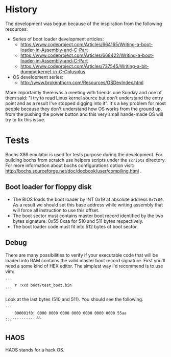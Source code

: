 # History

The development was begun because of the inspiration from the following
resources:

* Series of boot loader development articles:
    * https://www.codeproject.com/Articles/664165/Writing-a-boot-loader-in-Assembly-and-C-Part
    * https://www.codeproject.com/Articles/668422/Writing-a-boot-loader-in-Assembly-and-C-Part
    * https://www.codeproject.com/Articles/737545/Writing-a-bit-dummy-kernel-in-C-Cplusplus
* OS development series:
    * http://www.brokenthorn.com/Resources/OSDevIndex.html

More importantly there was a meeting with friends one Sunday and one of them
said: "I try to read Linux kernel source but don't understand the entry point
and as a result I've stopped digging into it". It's a key problem for most
people because they don't understand how OS works from the ground up, from the
pushing the power button and this very small hande-made OS will try to fix this
issue.

# Tests

Bochs X86 emulator is used for tests purpose during the development.
For building bochs from scratch use helpers scripts under the `scripts`
directory. For more information about bochs configurations option
visit: http://bochs.sourceforge.net/doc/docbook/user/compiling.html .

## Boot loader for floppy disk

* The BIOS loads the boot loader by INT 0x19 at absolute address `0x7c00`. As a
  result we should set this base address while writing assembly that will force
  all instruction to use this offset.
* The boot sector must contains master boot record identified by the two
  bytes signature: 0x55 0xaa for 510 and 511 bytes respectively.
* The boot loader code must fit into 512 bytes of boot sector.

## Debug

There are many possibilities to verify if your executable code that will be
loaded into RAM contains the valid master boot record signature. First you'll
need a some kind of HEX editor. The simplest way I'd recommend is to use vim:

    ```
        r !xxd boot/test_boot.bin
    ```

Look at the last bytes (510 and 511). You should see the following.

    ```
        000001f0: 0000 0000 0000 0000 0000 0000 0000 55aa  ..............U.
    ```

## HAOS

HAOS stands for a hack OS.
